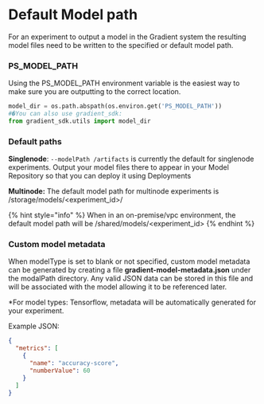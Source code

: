 # Default Model path

For an experiment to output a model in the Gradient system the resulting model files need to be written to the specified or default model path.

### PS\_MODEL\_PATH

Using the PS\_MODEL\_PATH environment variable is the easiest way to make sure you are outputting to the correct location. 

```python
model_dir = os.path.abspath(os.environ.get('PS_MODEL_PATH'))
#�You can also use gradient_sdk:
from gradient_sdk.utils import model_dir
```

### Default paths

**Singlenode**: `--modelPath /artifacts` is currently the default for singlenode experiments. Output your model files there to appear in your Model Repository so that you can deploy it using Deployments

**Multinode:** The default model path for multinode experiments is /storage/models/&lt;experiment\_id&gt;/ 

{% hint style="info" %}
When in an on-premise/vpc environment, the default model path will be /shared/models/&lt;experiment\_id&gt;
{% endhint %}

### Custom model metadata
When modelType is set to blank or not specified, custom model metadata can be generated by creating a file **gradient-model-metadata.json** under the modalPath directory.
Any valid JSON data can be stored in this file and will be associated with the model allowing it to be referenced later.

*For model types: Tensorflow, metadata will be automatically generated for your experiment. 

Example JSON:
```json
{
  "metrics": [
    {
      "name": "accuracy-score",  
      "numberValue": 60
    }
  ]
}
```
